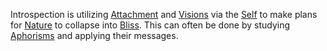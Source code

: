 Introspection is utilizing [Attachment](Terms/Attachment.md) and [Visions](Terms/Vision.md) via the [Self](Terms/Self.md) to make plans for [Nature](Terms/Nature.md) to collapse into [Bliss](Terms/Bliss.md). This can often be done by studying [Aphorisms](Terms/Aphorisms.md) and applying their messages.